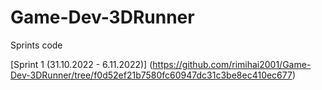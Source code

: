 # Game-Dev-3DRunner

Sprints code

[Sprint 1 (31.10.2022 - 6.11.2022)] (https://github.com/rimihai2001/Game-Dev-3DRunner/tree/f0d52ef21b7580fc60947dc31c3be8ec410ec677)

